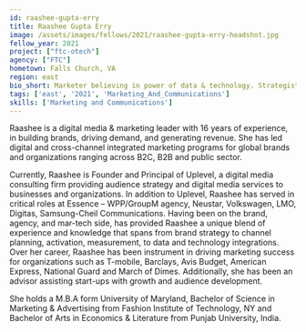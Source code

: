 ```yaml
---
id: raashee-gupta-erry
title: Raashee Gupta Erry
image: /assets/images/fellows/2021/raashee-gupta-erry-headshot.jpg
fellow_year: 2021
project: ["ftc-otech"]
agency: ["FTC"]
hometown: Falls Church, VA
region: east
bio_short: Marketer believing in power of data & technology. Strategist. Advisor. Passionate about audience led, full funnel, performance marketing solutions.
tags: ['east', '2021', 'Marketing_And_Communications']
skills: ['Marketing and Communications']
---
```

Raashee is a digital media & marketing leader with 16 years of experience, in building brands, driving demand, and generating revenue. She has led digital and cross-channel integrated marketing programs for global brands and organizations ranging across B2C, B2B and public sector.

Currently, Raashee is Founder and Principal of Uplevel, a digital media consulting firm providing audience strategy and digital media services to businesses and organizations.
In addition to Uplevel, Raashee has served in critical roles at Essence – WPP/GroupM agency, Neustar, Volkswagen, LMO, Digitas, Samsung-Cheil Communications. Having been on the brand, agency, and mar-tech side, has provided Raashee a unique blend of experience and knowledge that spans from brand strategy to channel planning, activation, measurement, to data and technology integrations.  Over her career, Raashee has been instrument in driving marketing success for organizations such as T-mobile, Barclays, Avis Budget, American Express, National Guard and March of Dimes.
Additionally, she has been an advisor assisting start-ups with growth and audience development.

She holds a M.B.A form University of Maryland, Bachelor of Science in Marketing & Advertising from Fashion Institute of Technology, NY and Bachelor of Arts in Economics & Literature from Punjab University, India.
